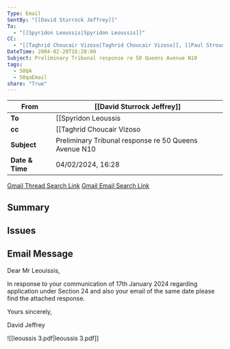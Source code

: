 ```yaml
---
Type: Email
SentBy: "[[David Sturrock Jeffrey]]"
To:
  - "[[Spyridon Leoussis|Spyridon Leoussis]]"
CC:
  - "[[Taghrid Choucair Vizoso|Taghrid Choucair Vizoso]], [[Paul Stroud|Paul Stroud]], [[Hattie Hughes|Hattie Hughes]]"
DateTime: 2004-02-20T16:28:00
Subject: Preliminary Tribunal response re 50 Queens Avenue N10
tags:
  - 50QA
  - 50qaEmail
share: "True"
---
```

| From | [[David Sturrock Jeffrey]] |
| ---- | ---- |
| **To** | [[Spyridon Leoussis|Spyridon Leoussis]] |
| **cc** | [[Taghrid Choucair Vizoso|Taghrid Choucair Vizoso]]<br> [[Paul Stroud|Paul Stroud]]<br> [[Hattie Hughes|Hattie Hughes]]|
| **Subject** | Preliminary Tribunal response re 50 Queens Avenue N10 |
| **Date & Time** |04/02/2024, 16:28|
[Gmail Thread Search Link](https://mail.google.com/mail/u/0/#search/subject%3A(Preliminary%20Tribunal%20response%20re%2050%20Queens%20Avenue%20N10)%20after%3A2024%2F01%2F03%20before%3A2024%2F03%2F05)
[Gmail Email Search Link](https://mail.google.com/mail/u/0/#search/subject%3A(Preliminary%20Tribunal%20response%20re%2050%20Queens%20Avenue%20N10)%20after%3A2024%2F01%2F03%20before%3A2024%2F03%2F05)
## Summary

## Issues

## Email Message
Dear Mr Leouissis,

In response to your communication of 17th January 2024 regarding application under Section 24 and also your email of the same date please find the attached response.

Yours sincerely,

David Jeffrey

![[leoussis 3.pdf|leoussis 3.pdf]]